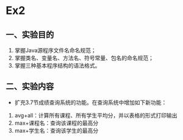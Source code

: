 # Ex2

## 一、实验目的

1. 掌握Java源程序文件名命名规范；
2. 掌握类名、变量名、方法名、符号常量、包名的命名规范；
3. 掌握三种基本程序结构的语法格式。

## 二、实验内容

- 扩充3.7节成绩查询系统的功能。在查询系统中增加如下新功能：

1. avg+all：计算所有课程、所有学生平均分，并以表格的形式打印输出
2. max+课程名：查询该课程的最高分
3. max+学生名：查询该学生的最高分
